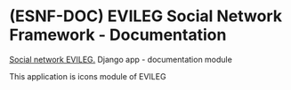 # (ESNF-DOC) EVILEG Social Network Framework - Documentation
[Social network EVILEG.](https://evileg.com) Django app - documentation module

This application is icons module of EVILEG
